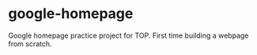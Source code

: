 # google-homepage
Google homepage practice project for TOP.  First time building a webpage from scratch.  

